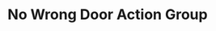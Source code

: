 ---
action-group: yes
title: No Wrong Door Action Group
slug: no-wrong-door
key: no-wrong-door
content:
  heading: No Wrong Door Action Group
  subHeading: sub-heading
  body: >-
    body of text
  contactEmail: alix@boothcentre.org.uk
  signupLink: https://forms.office.com/Pages/ResponsePage.aspx?id=XVwzcf1bkE61VN8N5KjjQjkoCHBJKMVKuWG3gz25EypUM1gxNTZLNUgwS0tGNUhNVkExNUJPRkY5Ni4u
  newsUrl: https://news.mhp.org.uk/category/no-wrong-door/
  image: 
---